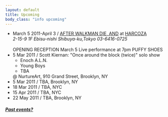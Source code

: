 ```yaml
---
layout: default
title: Upcoming 
body_class: "info upcoming"
---
```

<ul class="classed root">

  <li class="screening">March 5 2011-April 3 / <a href="http://www.smallwavehi.com/">AFTER WALKMAN DIE, AND</a>
    at
    <a href="http://www.harcoza.com/">HARCOZA</a>
    <address>
    2-15-9 1F Ebisu-nishi Shibuya-ku,Tokyo
    03-6416-0725
    </address>
    <br>
    OPENING RECEPTION
    March 5
    Live performance at 7pm
    PUFFY SHOES
  </li>
  <li class="music"> 5 Mar 2011 /
    Scott Kiernan: "Once around the block (twice)" solo show
    <ul>
      <li class="more">Enoch A.L.N.</li>
      <li>Young Boys</li>
      <li>TBA</li>
    </ul>
  @ NurtureArt, 910 Grand Street, Brooklyn, NY</li>
  <li class="music"> 5 Mar 2011 / TBA, Brooklyn, NY</li>
  <li class="music">18 Mar 2011 / TBA, NYC</li>
  <li class="music">15 Apr 2011 / TBA, NYC</li>
  <li class="music&video">22 May 2011 / TBA, Brooklyn, NY</li>
</ul>
<h5><a href="chronology.html">Past events?</a></h5>
